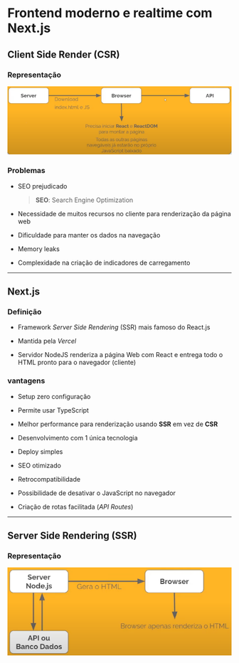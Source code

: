 # Frontend moderno e realtime com Next.js

## Client Side Render (CSR)

### Representação

![](./assets/representacao-csr.png)

### Problemas

* SEO prejudicado

  > **SEO**: Search Engine Optimization

* Necessidade de muitos recursos no cliente para renderização da página web

* Dificuldade para manter os dados na navegação

* Memory leaks

* Complexidade na criação de indicadores de carregamento

---

## Next.js

### Definição

* Framework *Server Side Rendering* (SSR) mais famoso do React.js

* Mantida pela *Vercel*

* Servidor NodeJS renderiza a página Web com React e entrega todo o HTML pronto para o navegador (cliente)

### vantagens

* Setup zero configuração

* Permite usar TypeScript

* Melhor performance para renderização usando **SSR** em vez de **CSR** 

* Desenvolvimento com 1 única tecnologia

* Deploy simples

* SEO otimizado

* Retrocompatibilidade

* Possibilidade de desativar o JavaScript no navegador

* Criação de rotas facilitada (*API Routes*)

---

## Server Side Rendering (SSR)

### Representação

![](./assets/representacao-ssr.png)